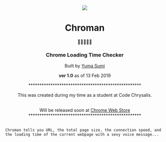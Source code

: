 <div align="center">
    <img src="./img/chromanTileIconOrigin.png" align="center">
</div>
    <h1 align="center" >Chroman</h1>
    <div align="center">👻👻👻👻👻</div>
    <div align="center">
        <h3>Chrome Loading Time Checker</h3>
        <p>Built by 
            <a href="https://github.com/y-yeah">Yuma Sumi</a>
        </p>
    </div>
    <div align="center">
        <p><strong>ver 1.0</strong> as of 13 Feb 2019</p>
        <div >
            ***************************************************
            <p>This was created during my time as a student at Code Chrysalis.</p>
            <br/>
            Will be released soon at 
            <a href="https://chrome.google.com/webstore/category/extensions">Chrome Web Store</a>
            <br/>
            ***************************************************
        </div>
    </div>
    <br/>
    
    Chroman tells you URL, the total page size, the connection speed, and the loading time of the current webpage with a sexy voice message...
